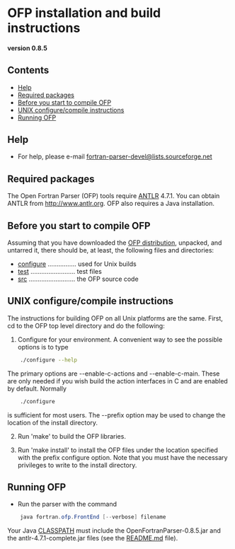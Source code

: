 [This document is formatted with GitHub-Flavored Markdown.                       ]:#
[For better viewing, including hyperlinks, read it online at                     ]:#
[https://github.com/openfortranproject/open-fortran-parser/blob/master/INSTALL.md]:#

#             OFP installation and build instructions           #
####                 version 0.8.5                           ####
 
## Contents                                                               
* [Help]
* [Required packages]
* [Before you start to compile OFP]
* [UNIX configure/compile instructions]
* [Running OFP]

## <a name="help">Help</a> ##

   - For help, please  e-mail fortran-parser-devel@lists.sourceforge.net            

## <a name="required-packages">Required packages</a> ##

The Open Fortran Parser (OFP) tools require [ANTLR] 4.7.1.
You can obtain ANTLR from http://www.antlr.org.  OFP also requires a Java installation.

## <a name="before-you-start">Before you start to compile OFP</a> ##

Assuming that you have downloaded the [OFP distribution](http://sourceforge.net/projects/fortran-parser),
unpacked, and untarred it, there should be, at least, the following files and directories:

* [configure] ................ used for Unix builds
* [test] ......................... test files
* [src] .......................... the OFP source code

## <a name="unix-configure">UNIX configure/compile instructions</a> ##

The instructions for building OFP on all Unix platforms are the
same.  First, cd to the OFP top level directory and do the following:

1. Configure for your environment.  A convenient way to see the possible
   options is to type
```bash
    ./configure --help
```
   The primary options are --enable-c-actions and --enable-c-main.  These
   are only needed if you wish build the action interfaces in C and are enabled
   by default.  Normally
```bash
    ./configure
```
   is sufficient for most users.  The --prefix option may be used to change
   the location of the install directory.

2. Run 'make' to build the OFP libraries.

4. Run 'make install' to install the OFP files under the location
   specified with the prefix configure option.  Note that you must have
   the necessary privileges to write to the install directory.

## <a name="running-ofp">Running OFP</a> ##

  - Run the parser with the command
```java
    java fortran.ofp.FrontEnd [--verbose] filename
``` 
   Your Java [CLASSPATH] must include the OpenFortranParser-0.8.5.jar
   and the antlr-4.7.1-complete.jar files (see the [README.md] file).
  
[Contents]:# 
[Help]: #help
[Required packages]: #required-packages
[Before you start to compile OFP]: #before-you-start
[UNIX configure/compile instructions]: #unix-configure
[Running OFP]: #running-ofp

[Body]:#
[OFP distribution]: http://sourceforge.net/projects/fortran-parser
[ANTLR]:  http://antlr.org/
[configure]: ./configure
[test]: ./test
[src]: ./src
[CLASSPATH]: https://en.wikipedia.org/wiki/Classpath_(Java)
[README.md]: ./README.md
